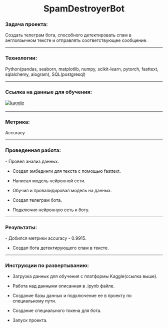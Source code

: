 <div align="center">
<h1>
  SpamDestroyerBot
</h1>
</div>

### Задача проекта:
<div>
  Создать телеграм бота, способного детектировать спам в англоязычном тексте и отправлять соответствующее сообщение.
</div>

---

### Технологии:
<div>
  Python(pandas, seaborn, matplotlib, numpy, scikit-learn, pytorch, fasttext, sqlalchemy, aiogram), SQL(postgresql)
</div>

---
### Ссылка на данные для обучения: 
<div>
  <a href="https://www.kaggle.com/datasets/venky73/spam-mails-dataset" target="_blank">
    <img src=https://img.shields.io/badge/kaggle-%2344BAE8.svg?&style=for-the-badge&logo=kaggle&logoColor=white alt=kaggle style="margin-bottom: 5px;" />
  </a> 
</div>

---
### Метрика: 
<div>
  Accuracy
</div>

---

### Проведенная работа:
<div>
  -  Провел анализ данных.
  
  -  Создал эмбединги для текста с помощью fasttext.
    
  -  Написал модель нейронной сети.
    
  -  Обучил и провалидировал модель на данных.
    
  -  Создал телеграм бота.
    
  -  Подключил нейронную сеть к боту.
</div>

---

### Результаты:
<div>
  -  Добился метрики accuracy - 0.9915.
  
  -  Создал бота детектирующего спам в тексте.
</div>

---

### Инструкции по развертыванию:
<div>
  
  -  Загрузка данных для обучения с платформы Kaggle(ссылка выше).
  
  -  Работа над данными описанная в .ipynb файле.
  
  -  Создание базы данных и подключение ее в проекту по специальному пути.

  -  Создание специального токена для бота.
  
  -  Запуск проекта.
</div>

